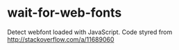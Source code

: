 wait-for-web-fonts
==================

Detect webfont loaded with JavaScript. Code styred from http://stackoverflow.com/a/11689060

